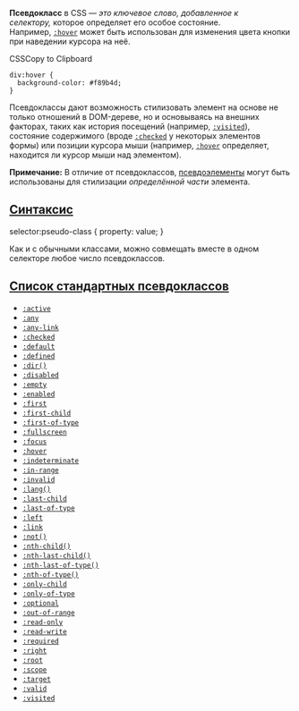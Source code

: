 **Псевдокласс** в CSS — _это ключевое слово, добавленное к селектору,_ которое определяет его особое состояние. Например, [`:hover`](https://developer.mozilla.org/ru/docs/Web/CSS/:hover) может быть использован для изменения цвета кнопки при наведении курсора на неё.

CSSCopy to Clipboard

```
div:hover {
  background-color: #f89b4d;
}
```

Псевдоклассы дают возможность стилизовать элемент на основе не только отношений в DOM-дереве, но и основываясь на внешних факторах, таких как история посещений (например, [`:visited`](https://developer.mozilla.org/ru/docs/Web/CSS/:visited)), состояние содержимого (вроде [`:checked`](https://developer.mozilla.org/ru/docs/Web/CSS/:checked) у некоторых элементов формы) или позиции курсора мыши (например, [`:hover`](https://developer.mozilla.org/ru/docs/Web/CSS/:hover) определяет, находится ли курсор мыши над элементом).

**Примечание:** В отличие от псевдоклассов, [псевдоэлементы](https://developer.mozilla.org/ru/docs/Web/CSS/Pseudo-elements) могут быть использованы для стилизации _определённой части_ элемента.

## [Синтаксис](https://developer.mozilla.org/ru/docs/Web/CSS/Pseudo-classes#%D1%81%D0%B8%D0%BD%D1%82%D0%B0%D0%BA%D1%81%D0%B8%D1%81)

selector:pseudo-class {
  property: value;
}

Как и с обычными классами, можно совмещать вместе в одном селекторе любое число псевдоклассов.

## [Список стандартных псевдоклассов](https://developer.mozilla.org/ru/docs/Web/CSS/Pseudo-classes#%D1%81%D0%BF%D0%B8%D1%81%D0%BE%D0%BA_%D1%81%D1%82%D0%B0%D0%BD%D0%B4%D0%B0%D1%80%D1%82%D0%BD%D1%8B%D1%85_%D0%BF%D1%81%D0%B5%D0%B2%D0%B4%D0%BE%D0%BA%D0%BB%D0%B0%D1%81%D1%81%D0%BE%D0%B2)

- [`:active`](https://developer.mozilla.org/ru/docs/Web/CSS/:active)
- [`:any`](https://developer.mozilla.org/en-US/docs/Web/CSS/:is "В настоящее время эта страница доступна только на английском языке")
- [`:any-link`](https://developer.mozilla.org/ru/docs/Web/CSS/:any-link)
- [`:checked`](https://developer.mozilla.org/ru/docs/Web/CSS/:checked)
- [`:default`](https://developer.mozilla.org/ru/docs/Web/CSS/:default)
- [`:defined`](https://developer.mozilla.org/ru/docs/Web/CSS/:defined)
- [`:dir()`](https://developer.mozilla.org/ru/docs/Web/CSS/:dir)
- [`:disabled`](https://developer.mozilla.org/ru/docs/Web/CSS/:disabled)
- [`:empty`](https://developer.mozilla.org/ru/docs/Web/CSS/:empty)
- [`:enabled`](https://developer.mozilla.org/ru/docs/Web/CSS/:enabled)
- [`:first`](https://developer.mozilla.org/ru/docs/Web/CSS/:first)
- [`:first-child`](https://developer.mozilla.org/ru/docs/Web/CSS/:first-child)
- [`:first-of-type`](https://developer.mozilla.org/ru/docs/Web/CSS/:first-of-type)
- [`:fullscreen`](https://developer.mozilla.org/ru/docs/Web/CSS/:fullscreen)
- [`:focus`](https://developer.mozilla.org/ru/docs/Web/CSS/:focus)
- [`:hover`](https://developer.mozilla.org/ru/docs/Web/CSS/:hover)
- [`:indeterminate`](https://developer.mozilla.org/ru/docs/Web/CSS/:indeterminate)
- [`:in-range`](https://developer.mozilla.org/ru/docs/Web/CSS/:in-range)
- [`:invalid`](https://developer.mozilla.org/ru/docs/Web/CSS/:invalid)
- [`:lang()`](https://developer.mozilla.org/ru/docs/Web/CSS/:lang)
- [`:last-child`](https://developer.mozilla.org/ru/docs/Web/CSS/:last-child)
- [`:last-of-type`](https://developer.mozilla.org/ru/docs/Web/CSS/:last-of-type)
- [`:left`](https://developer.mozilla.org/ru/docs/Web/CSS/:left)
- [`:link`](https://developer.mozilla.org/ru/docs/Web/CSS/:link)
- [`:not()`](https://developer.mozilla.org/ru/docs/Web/CSS/:not)
- [`:nth-child()`](https://developer.mozilla.org/ru/docs/Web/CSS/:nth-child)
- [`:nth-last-child()`](https://developer.mozilla.org/ru/docs/Web/CSS/:nth-last-child)
- [`:nth-last-of-type()`](https://developer.mozilla.org/ru/docs/Web/CSS/:nth-last-of-type)
- [`:nth-of-type()`](https://developer.mozilla.org/ru/docs/Web/CSS/:nth-of-type)
- [`:only-child`](https://developer.mozilla.org/ru/docs/Web/CSS/:only-child)
- [`:only-of-type`](https://developer.mozilla.org/ru/docs/Web/CSS/:only-of-type)
- [`:optional`](https://developer.mozilla.org/ru/docs/Web/CSS/:optional)
- [`:out-of-range`](https://developer.mozilla.org/ru/docs/Web/CSS/:out-of-range)
- [`:read-only`](https://developer.mozilla.org/ru/docs/Web/CSS/:read-only)
- [`:read-write`](https://developer.mozilla.org/ru/docs/Web/CSS/:read-write)
- [`:required`](https://developer.mozilla.org/ru/docs/Web/CSS/:required)
- [`:right`](https://developer.mozilla.org/ru/docs/Web/CSS/:right)
- [`:root`](https://developer.mozilla.org/ru/docs/Web/CSS/:root)
- [`:scope`](https://developer.mozilla.org/en-US/docs/Web/CSS/:scope "В настоящее время эта страница доступна только на английском языке")
- [`:target`](https://developer.mozilla.org/ru/docs/Web/CSS/:target)
- [`:valid`](https://developer.mozilla.org/ru/docs/Web/CSS/:valid)
- [`:visited`](https://developer.mozilla.org/ru/docs/Web/CSS/:visited)